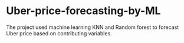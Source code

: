 # Uber-price-forecasting-by-ML
The project used machine learning KNN and Random forest to forecast Uber price based on contributing variables.
